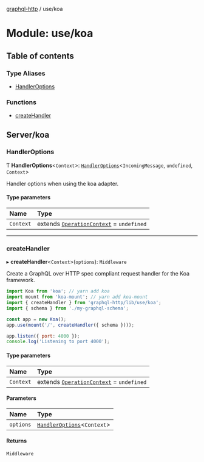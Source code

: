 [graphql-http](../README.md) / use/koa

# Module: use/koa

## Table of contents

### Type Aliases

- [HandlerOptions](use_koa.md#handleroptions)

### Functions

- [createHandler](use_koa.md#createhandler)

## Server/koa

### HandlerOptions

Ƭ **HandlerOptions**<`Context`\>: [`HandlerOptions`](../interfaces/handler.HandlerOptions.md)<`IncomingMessage`, `undefined`, `Context`\>

Handler options when using the koa adapter.

#### Type parameters

| Name | Type |
| :------ | :------ |
| `Context` | extends [`OperationContext`](handler.md#operationcontext) = `undefined` |

___

### createHandler

▸ **createHandler**<`Context`\>(`options`): `Middleware`

Create a GraphQL over HTTP spec compliant request handler for
the Koa framework.

```js
import Koa from 'koa'; // yarn add koa
import mount from 'koa-mount'; // yarn add koa-mount
import { createHandler } from 'graphql-http/lib/use/koa';
import { schema } from './my-graphql-schema';

const app = new Koa();
app.use(mount('/', createHandler({ schema })));

app.listen({ port: 4000 });
console.log('Listening to port 4000');
```

#### Type parameters

| Name | Type |
| :------ | :------ |
| `Context` | extends [`OperationContext`](handler.md#operationcontext) = `undefined` |

#### Parameters

| Name | Type |
| :------ | :------ |
| `options` | [`HandlerOptions`](use_koa.md#handleroptions)<`Context`\> |

#### Returns

`Middleware`
